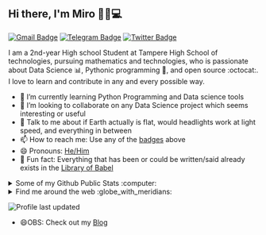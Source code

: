 ## Hi there, I'm Miro 👋🏼💻

[![Gmail Badge](https://img.shields.io/badge/-mirosopa@gmail.com-c14438?style=flat&logo=Gmail&logoColor=white)](mailto:mirosopa@gmail.com "Connect via Email")
[![Telegram Badge](https://img.shields.io/badge/-@sopanem-0088CC?style=flat&logo=Telegram&logoColor=white)](https://t.me/sopanem "Contact on Telegram")
[![Twitter Badge](https://img.shields.io/badge/-@sopanenm-00acee?style=flat&logo=Twitter&logoColor=white)](https://twitter.com/intent/follow?screen_name=samujjwaal "Follow on Twitter")

I am a 2nd-year High school Student at Tampere High School of technologies, pursuing mathematics and technologies, who is passionate about Data Science :bar_chart:, Pythonic programming :snake:, and open source :octocat:. I love to learn and contribute in any and every possible way.

- 🌱 I’m currently learning Python Programming and Data science tools
- 👯 I’m looking to collaborate on any Data Science project which seems interesting or useful
- 💬 Talk to me about if Earth actually is flat, would headlights work at light speed, and everything in between
- 📫 How to reach me: Use any of the [badges](#hi-there-im-miro-) above
- 😄 Pronouns: [He/Him](https://www.mypronouns.org/he-him)
- 👾 Fun fact: Everything that has been or could be written/said already exists in the [Library of Babel](https://libraryofbabel.info/)

<details>
  <summary>Some of my Github Public Stats :computer:</summary>
  
  [![My Github Stats](https://github-readme-stats.vercel.app/api?username=sopanem&show_icons=true&title_color=fff&icon_color=79ff97&text_color=9f9f9f&bg_color=151515)](https://github.com/sopanem)

  ![Profile Views](https://komarev.com/ghpvc/?username=sopanem&color=blue)
  ----
  
</details>

<details>
  <summary>Find me around the web :globe_with_meridians:</summary>
  
[![DEV Badge](https://img.shields.io/badge/-sopanem-0A0A0A?style=flat&logo=dev.to&logoColor=white)](https://dev.to/sopanem)
[![StackOverflow Badge](https://img.shields.io/badge/-sopanem-FE7A16?style=flat&logo=Stack%20Overflow&logoColor=white&)](https://stackoverflow.com/users/12843322/sopanem?tab=profile)
[![Instagram Badge](https://img.shields.io/badge/-Instagram-C13584?style=flat&logo=Instagram&logoColor=white)](https://www.instagram.com/sopanem/ "Follow on Instagram")
[![Spotify Badge](https://img.shields.io/badge/-Spotify-1DB954?style=flat&logo=Spotify&logoColor=white)](https://open.spotify.com/user/22ydzsykc57ailqsqbn4ycwsq "My Spotify playlists")
[![Reddit Badge](https://img.shields.io/badge/-u/mirosopv-FF4500?style=flat&logo=Reddit&logoColor=white)](https://www.reddit.com/user/mirosopv/ "Find on Reddit")
----

</details>

![Profile last updated](https://img.shields.io/github/last-commit/sopanem/sopanem/master?label=Last%20updated&style=flat)

- 😄OBS: Check out my [Blog](https://sopanem.github.io/blog)

